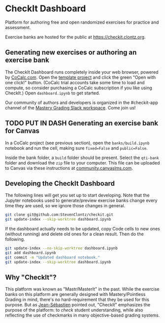 # CheckIt Dashboard

Platform for authoring free and open randomized exercises for practice and assessment.

Exercise banks are hosted for the public at
<https://checkit.clontz.org>.

## Generating new exercises or authoring an exercise bank

The CheckIt Dashboard runs completely inside your web browser, powered by
[CoCalc.com](https://cocalc.com/). Open the
[template project](https://share.cocalc.com/share/ba2dd9e2216be0d5c07a18a509afaadeebaf451c/checkit-public/?viewer=share)
and click the green "Open with one click!" button.
(CoCalc trial accounts take some time to load and compute, so consider
purchasing a CoCalc subscription if you like using CheckIt.)
Open `dashboard.ipynb` to get started.

Our community of authors and developers is organized in the #checkit-app channel of the
[Mastery Grading Slack workspace](https://bit.ly/join-mastery-grading). Come join us!

## TODO PUT IN DASH Generating an exercise bank for Canvas

In a CoCalc project (see previous section),
open the `banks/build.ipynb` notebook and run the cell,
making sure `fixed=False` and `public=False`.

Inside the bank folder, a `build` folder should be present. Select the `qti-bank` folder
and download the `zip` file to your computer. This file can be uploaded to Canvas
via these instructions at
[community.canvaslms.com](https://community.canvaslms.com/t5/Instructor-Guide/How-do-I-import-quizzes-from-QTI-packages/ta-p/1046).

## Developing the CheckIt Dashboard

The following lines will get you set up to start developing. Note
that the Jupyter notebooks used to generate/preview exercise banks
change every time they are used, so we ignore those changes in general.

```bash
git clone git@github.com:StevenClontz/checkit.git
git update-index --skip-worktree dashboard.ipynb
```

If the dashboard actually needs to be updated, copy Code cells to
new ones (without running) and delete old ones for a clean result.
Then do the following.

```bash
git update-index --no-skip-worktree dashboard.ipynb
git add dashboard.ipynb
git commit -m "Updated dashboard notebook."
git update-index --skip-worktree dashboard.ipynb
```

## Why "CheckIt"?

This platform was known as "Mastr/MasterIt" in the past.
While the exercise banks on this platform
are generally designed with Mastery/Pointless Grading in mind, there's
no hard-requirement that they be used for this purpose. But as
[Jean-Sébastien](https://twitter.com/JeanSebTurcotte/status/1290691807718903808)
pointed out, "CheckIt" emphasizes the purpose of the platform:
to *check* student understanding, while also reflecting the use
of checkmarks in many objective-based grading systems.